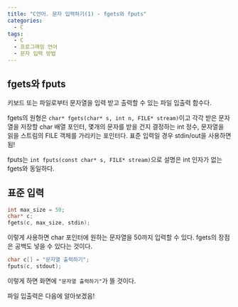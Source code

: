 ```yaml
---
title: "C언어. 문자 입력하기(1) - fgets와 fputs"
categories:
  - C
tags:
  - C
  - 프로그래밍 언어
  - 문자 입력 방법
---
```


## fgets와 fputs

키보드 또는 파일로부터 문자열을 입력 받고 출력할 수 있는 파일 입출력 함수다. 

fgets의 원형은 `char* fgets(char* s, int n, FILE* stream)`이고 각각 받은 문자열을 저장할 char 배열 포인터, 몇개의 문자를 받을 건지 결정하는 int 정수, 문자열을 읽을 스트림의 FILE 객체를 가리키는 포인터다. 표준 입력일 경우 stdin/out을 사용하면 됨! 

fputs는 `int fputs(const char* s, FILE* stream)`으로 설명은 int 인자가 없는 fgets와 동일하다.

## 표준 입력

```c
int max_size = 50;
char* c;
fgets(c, max_size, stdin);
```

이렇게 사용하면 char 포인터에 원하는 문자열을 50까지 입력할 수 있다. fgets의 장점은 공백도 넣을 수 있다는 것이다.

```c
char c[] = "문자열 출력하기";
fputs(c, stdout);
```

이렇게 하면 화면에 `"문자열 출력하기"`가 뜰 것이다. 

파일 입출력은 다음에 알아보겠음!